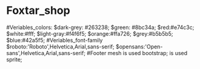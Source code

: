 # Foxtar_shop
#Veriables_colors:
$dark-grey: #263238;
$green: #8bc34a;
$red:#e74c3c;
$white:#fff;
$light-gray:#f4f6f5;
$orange:#ffa726;
$grey:#b5b5b5;
$blue:#42a5f5;
#Veriables_font-family
$roboto:'Roboto',Helvetica,Arial,sans-serif;
$opensans:'Open-sans',Helvetica,Arial,sans-serif;
#Footer
mesh is used bootstrap;
is used sprite;
